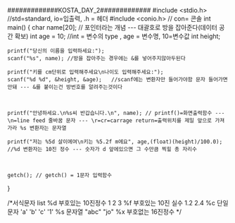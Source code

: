 #############KOSTA_DAY_2#############
#include <stdio.h> //std=standard, io=입출력, .h = 헤더
#include <conio.h> // con= 콘솔
int main()
{
	char name[20]; // 포인터라는 개념 --- 대괄호로 방을 잡아준다(데이터 공간 확보)
	int age = 10; //int = 변수의 type , age = 변수명, 10=변수값
	int height;
	
	printf("당신의 이름을 입력하세요:");
	scanf("%s", name); //방을 잡아주는 경우에는 &를 넣어주지않아두된다

	printf("키를 cm단위로 입력해주세요\n나이도 입력해주세요:");
	scanf("%d %d", &height, &age);   //scanf에는 변환자만 들어가야함 문자 들어가면 안돼 --- &를 붙이는건 방번호를 알려주는것이다
	
	

	printf("안녕하세요.\n%s씨 반갑습니다.\n", name); // printf()=화면출력함수 --- \n=line feed 줄바꿈 문자 --- \r=cr=carrage return=출력위치를 제일 앞으로 가져가라 %s 변환자는 문자열
	 
	printf("저는 %5d 살이에여\n키는 %5.2f m에요", age,(float)(height)/100.0); //%d 변환자는 10진 정수 --- 숫자가 d 앞에있으면 그 수만큼 찍힐 총 자리수
	


	getch(); // getch() = 1문자 입력함수
	
	
}

/*서식문자 list
%d 부호있는 10진정수 1 2 3
%f 부호있는 10진 실수 1.2 2.4
%c 단일문자 'a' 'b' 'c' '1'
%s 문자열 "abc" "jo"
%x 부호없는 16진정수 
*/

